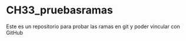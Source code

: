 # CH33_pruebasramas
Este es un repositorio para probar las ramas en git y poder vincular con GitHub
